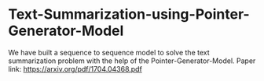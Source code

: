# Text-Summarization-using-Pointer-Generator-Model
We have built a sequence to sequence model to solve the text summarization problem with the help of the Pointer-Generator-Model. Paper link: https://arxiv.org/pdf/1704.04368.pdf
